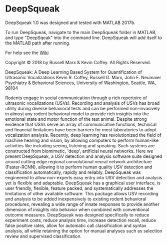 # DeepSqueak

DeepSqueak 1.0 was designed and tested with MATLAB 2017b.

To run DeepSqueak, navigate to the main DeepSqueak folder in MATLAB, and type "DeepSqeak" into the command line. 
DeepSqueak will add itself to the MATLAB path after running.

For help see the [Wiki](https://github.com/DrCoffey/DeepSqueak/wiki)

Copyright © 2018 by Russell Marx & Kevin Coffey. All Rights Reserved. 

DeepSqueak: A Deep Learning Based System for Quantification of Ultrasonic Vocalizations
Kevin R. Coffey, Russell G. Marx, John F. Neumaier
Psychiatry & Behavioral Sciences, University of Washington, Seattle, WA, 98104

Rodents engage in social communication through a rich repertoire of ultrasonic vocalizations (USVs). Recording and analysis of USVs has broad utility during diverse behavioral tests and can be performed non-invasively in almost any rodent behavioral model to provide rich insights into the emotional state and motor function of the test animal.  Despite strong evidence that USVs serve an array of communicative functions, technical and financial limitations have been barriers for most laboratories to adopt vocalization analysis. Recently, deep learning has revolutionized the field of machine hearing and vision, by allowing computers to perform human-like activities like including seeing, listening and speaking. Such systems are constructed from biomimetic, 'deep', artificial neural networks. Here we present DeepSqueak, a USV detection and analysis software suite designed around cutting edge regional convolutional neural network architecture (Faster-RCNN), allowing it to perform human quality USV detection and classification automatically, rapidly and reliably. DeepSqueak was engineered to allow non-experts easy entry into USV detection and analysis yet is flexible and adaptable. DeepSqueak has a graphical user interface, is user friendly, flexible, feature packed, and systematically addresses the limitations of other available software. This package allows USV recording and analysis to be added inexpensively to existing rodent behavioral procedures, revealing a wide range of innate responses to provide another dimension of insights into behavior when combined with conventional outcome measures. DeepSqueak was designed specifically to reduce experiment costs, reduce analysis time, increase detection recall, reduce false positive rates, allow for automatic call classification and syntax analysis, all while retaining the option for manual analyses such as selection review and supervised classification.
